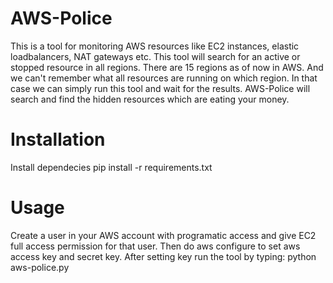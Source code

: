 # AWS-Police
This is a tool for monitoring AWS resources like EC2 instances, elastic loadbalancers,
NAT gateways etc. This tool will search for an active or stopped resource in all regions.
There are 15 regions as of now in AWS. And we can't remember what all resources are running on
which region. In that case we can simply run this tool and wait for the results. AWS-Police will
search and find the hidden resources which are eating your money.

# Installation
Install dependecies
pip install -r requirements.txt

# Usage
Create a user in your AWS account with programatic access and give EC2 full access permission 
for that user. Then do aws configure to set aws access key and secret key. 
After setting key run the tool by typing:
python aws-police.py
